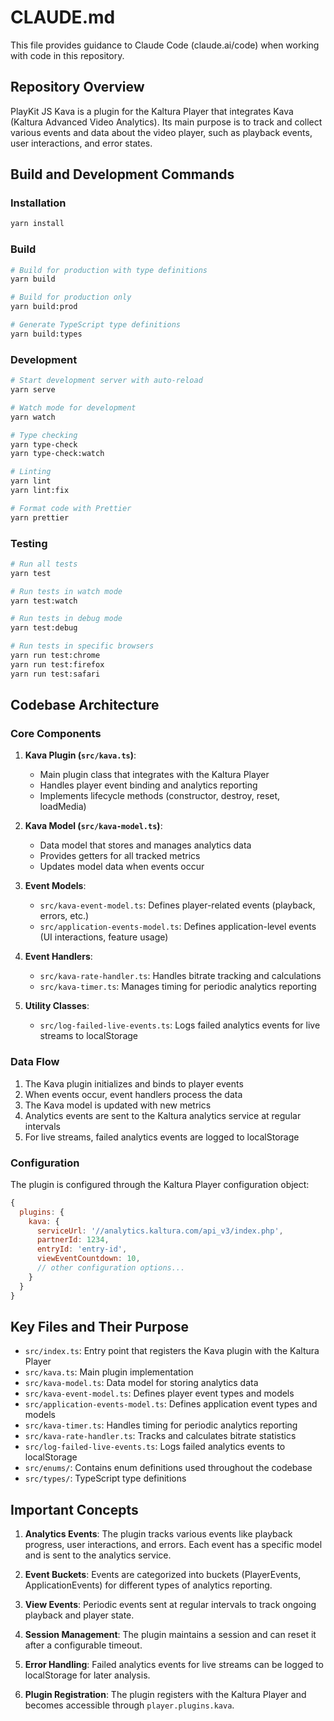 # CLAUDE.md

This file provides guidance to Claude Code (claude.ai/code) when working with code in this repository.

## Repository Overview

PlayKit JS Kava is a plugin for the Kaltura Player that integrates Kava (Kaltura Advanced Video Analytics). Its main purpose is to track and collect various events and data about the video player, such as playback events, user interactions, and error states.

## Build and Development Commands

### Installation
```bash
yarn install
```

### Build
```bash
# Build for production with type definitions
yarn build

# Build for production only
yarn build:prod

# Generate TypeScript type definitions
yarn build:types
```

### Development
```bash
# Start development server with auto-reload
yarn serve

# Watch mode for development
yarn watch

# Type checking
yarn type-check
yarn type-check:watch

# Linting
yarn lint
yarn lint:fix

# Format code with Prettier
yarn prettier
```

### Testing
```bash
# Run all tests
yarn test

# Run tests in watch mode
yarn test:watch

# Run tests in debug mode
yarn test:debug

# Run tests in specific browsers
yarn run test:chrome
yarn run test:firefox
yarn run test:safari
```

## Codebase Architecture

### Core Components

1. **Kava Plugin (`src/kava.ts`)**: 
   - Main plugin class that integrates with the Kaltura Player
   - Handles player event binding and analytics reporting
   - Implements lifecycle methods (constructor, destroy, reset, loadMedia)

2. **Kava Model (`src/kava-model.ts`)**: 
   - Data model that stores and manages analytics data
   - Provides getters for all tracked metrics
   - Updates model data when events occur

3. **Event Models**:
   - `src/kava-event-model.ts`: Defines player-related events (playback, errors, etc.)
   - `src/application-events-model.ts`: Defines application-level events (UI interactions, feature usage)

4. **Event Handlers**:
   - `src/kava-rate-handler.ts`: Handles bitrate tracking and calculations
   - `src/kava-timer.ts`: Manages timing for periodic analytics reporting

5. **Utility Classes**:
   - `src/log-failed-live-events.ts`: Logs failed analytics events for live streams to localStorage

### Data Flow

1. The Kava plugin initializes and binds to player events
2. When events occur, event handlers process the data
3. The Kava model is updated with new metrics
4. Analytics events are sent to the Kaltura analytics service at regular intervals
5. For live streams, failed analytics events are logged to localStorage

### Configuration

The plugin is configured through the Kaltura Player configuration object:

```javascript
{
  plugins: {
    kava: {
      serviceUrl: '//analytics.kaltura.com/api_v3/index.php',
      partnerId: 1234,
      entryId: 'entry-id',
      viewEventCountdown: 10,
      // other configuration options...
    }
  }
}
```

## Key Files and Their Purpose

- `src/index.ts`: Entry point that registers the Kava plugin with the Kaltura Player
- `src/kava.ts`: Main plugin implementation
- `src/kava-model.ts`: Data model for storing analytics data
- `src/kava-event-model.ts`: Defines player event types and models
- `src/application-events-model.ts`: Defines application event types and models
- `src/kava-timer.ts`: Handles timing for periodic analytics reporting
- `src/kava-rate-handler.ts`: Tracks and calculates bitrate statistics
- `src/log-failed-live-events.ts`: Logs failed analytics events to localStorage
- `src/enums/`: Contains enum definitions used throughout the codebase
- `src/types/`: TypeScript type definitions

## Important Concepts

1. **Analytics Events**: The plugin tracks various events like playback progress, user interactions, and errors. Each event has a specific model and is sent to the analytics service.

2. **Event Buckets**: Events are categorized into buckets (PlayerEvents, ApplicationEvents) for different types of analytics reporting.

3. **View Events**: Periodic events sent at regular intervals to track ongoing playback and player state.

4. **Session Management**: The plugin maintains a session and can reset it after a configurable timeout.

5. **Error Handling**: Failed analytics events for live streams can be logged to localStorage for later analysis.

6. **Plugin Registration**: The plugin registers with the Kaltura Player and becomes accessible through `player.plugins.kava`.